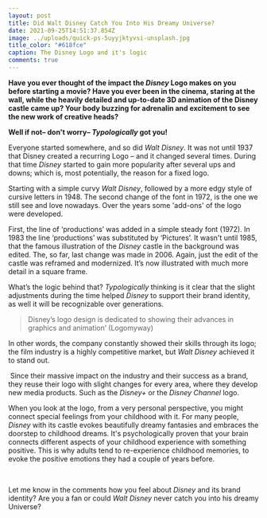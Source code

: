 ```yaml
---
layout: post
title: Did Walt Disney Catch You Into His Dreamy Universe?
date: 2021-09-25T14:51:37.854Z
image: ../uploads/quick-ps-5uyyjktyvsi-unsplash.jpg
title_color: "#618fce"
caption: The Disney Logo and it's logic
comments: true
---
```

**Have you ever thought of the impact the *Disney* Logo makes on you before starting a movie? Have you ever been in the cinema, staring at the wall, while the heavily detailed and up-to-date 3D animation of the Disney castle came up? Your body buzzing for adrenalin and excitement to see the new work of creative heads?** 

**Well if not– don't worry– *Typologically* got you!**

Everyone started somewhere, and so did *Walt Disney*. It was not until 1937 that Disney created a recurring Logo – and it changed several times. During that time *Disney* started to gain more popularity after several ups and downs; which is, most potentially, the reason for a fixed logo. 

Starting with a simple curvy *Walt Disney*, followed by a more edgy style of cursive letters in 1948. The second change of the font in 1972, is the one we still see and love nowadays. Over the years some 'add-ons' of the logo were developed. 

First, the line of ‘productions’ was added in a simple steady font (1972). In 1983 the line ‘productions’ was substituted by ‘Pictures’. It wasn't until 1985, that the famous illustration of the *Disney* castle in the background was edited. The, so far, last change was made in 2006. Again, just the edit of the castle was reframed and modernized. It’s now illustrated with much more detail in a square frame. 

What’s the logic behind that? *Typologically* thinking is it clear that the slight adjustments during the time helped *Disney* to support their brand identity, as well it will be recognizable over generations. 

> Disney’s logo design is dedicated to showing their advances in graphics and animation’ (Logomyway)

In other words, the company constantly showed their skills through its logo; the film industry is a highly competitive market, but *Walt Disney* achieved it to stand out. 

 Since their massive impact on the industry and their success as a brand, they reuse their logo with slight changes for every area, where they develop new media products. Such as the *Disney+* or the *Disney Channel* logo.

When you look at the logo, from a very personal perspective, you might connect special feelings from your childhood with it. For many people, *Disney* with its castle evokes beautifully dreamy fantasies and embraces the doorstep to childhood dreams. It's psychologically proven that your brain connects different aspects of your childhood experience with something positive. This is why adults tend to re-experience childhood memories, to evoke the positive emotions they had a couple of years before. 

 

Let me know in the comments how you feel about *Disney* and its brand identity? Are you a fan or could *Walt Disney* never catch you into his dreamy Universe?
